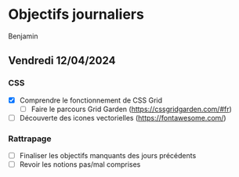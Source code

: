 # Objectifs journaliers

Benjamin

## Vendredi 12/04/2024

### CSS

- [x] Comprendre le fonctionnement de CSS Grid
  - [ ] Faire le parcours Grid Garden (https://cssgridgarden.com/#fr)
- [ ] Découverte des icones vectorielles (https://fontawesome.com/)

### Rattrapage

- [ ] Finaliser les objectifs manquants des jours précédents
- [ ] Revoir les notions pas/mal comprises
